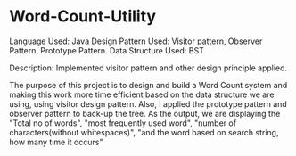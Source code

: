 # Word-Count-Utility

Language Used: Java
Design Pattern Used: Visitor pattern, Observer Pattern, Prototype Pattern.
Data Structure Used: BST

Description: Implemented visitor pattern and other design principle applied.

The purpose of this project is to design and build a Word Count system and making this work more time efficient based on the data structure we are using, using visitor design pattern. Also, I applied the prototype pattern and observer pattern to back-up the tree.
As the output, we are displaying the "Total no of words", "most frequently used word", "number of characters(without whitespaces)", "and the word based on search string, how many time it occurs"

